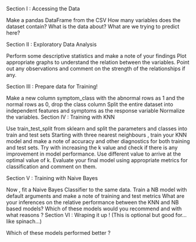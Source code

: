 Section I : Accessing the Data

Make a pandas DataFrame from the CSV
How many variables does the dataset contain?
What is the data about?
What are we trying to predict here?

Section II : Exploratory Data Analysis

Perform some descriptive statistics and make a note of your findings
Plot appropriate graphs to understand the relation between the variables.
Point out any observations and comment on the strength of the relationships if any.

Section III : Prepare data for Training!

Make a new column symptom_class with the abnormal rows as 1 and the normal rows as 0, drop the class column
Split the entire dataset into independent features and symptoms as the response variable
Normalize the variables.
Section IV : Training with KNN

Use train_test_split from sklearn and split the parameters and classes into train and test sets
Starting with three nearest neighbours , train your KNN model and make a note of accuracy and other diagnostics for both training and test sets.
Try with increasing the k value and check if there is any improvement in model performance. Use different value to arrive at the optimal value of k.
Evaluate your final model using appropriate metrics for classification and comment on them.

Section V : Training with Naive Bayes

Now , fit a Naive Bayes Classifier to the same data.
Train a NB model with default arguments and make a note of training and test metrics
What are your inferences on the relative performance between the KNN and NB based models?
Which of these models would you recommend and with what reasons ?
Section VI : Wraping it up ! (This is optional but good for... like spinach...)

Which of these models performed better ?
